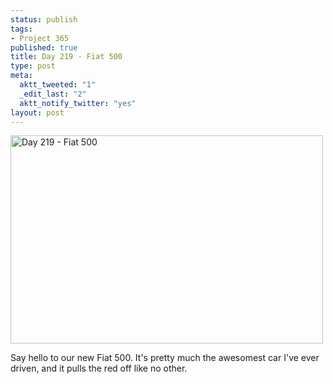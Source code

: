 ```yaml
--- 
status: publish
tags: 
- Project 365
published: true
title: Day 219 - Fiat 500
type: post
meta: 
  aktt_tweeted: "1"
  _edit_last: "2"
  aktt_notify_twitter: "yes"
layout: post
---
```

<a href="http://www.flickr.com/photos/freeed/6020232616/" title="Day 219 - Fiat 500 by Fred​, on Flickr"><img src="http://farm7.static.flickr.com/6126/6020232616_5847a98c6a.jpg" width="500" height="333" alt="Day 219 - Fiat 500"/></a>

Say hello to our new Fiat 500. It's pretty much the awesomest car I've ever driven, and it pulls the red off like no other.
